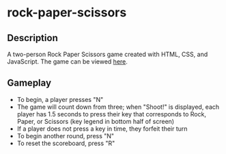 # rock-paper-scissors

## Description
A two-person Rock Paper Scissors game created with HTML, CSS, and JavaScript. The game can be viewed [here](https://zachsnoek.github.io/rock-paper-scissors/).

## Gameplay
* To begin, a player presses "N"
* The game will count down from three; when "Shoot!" is displayed, each player has 1.5 seconds to press their key that corresponds to Rock, Paper, or Scissors (key legend in bottom half of screen)
* If a player does not press a key in time, they forfeit their turn
* To begin another round, press "N"
* To reset the scoreboard, press "R"